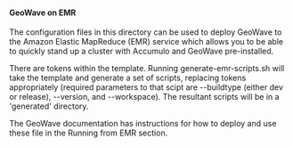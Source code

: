 #### GeoWave on EMR

The configuration files in this directory can be used to deploy GeoWave to the Amazon Elastic MapReduce (EMR) service which allows you to be able to quickly stand up a cluster with Accumulo and GeoWave pre-installed.

There are tokens within the template. Running generate-emr-scripts.sh will take the template and generate a set of scripts, replacing tokens appropriately (required parameters to that scipt are --buildtype (either dev or release), --version, and --workspace).  The resultant scripts will be in a 'generated' directory. 

The GeoWave documentation has instructions for how to deploy and use these file in the Running from EMR section.
